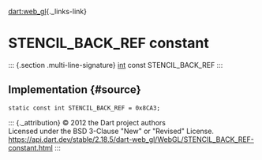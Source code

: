 [dart:web\_gl](../../dart-web_gl/dart-web_gl-library){._links-link}

STENCIL\_BACK\_REF constant
===========================

::: {.section .multi-line-signature}
[int](../../dart-core/int-class) const STENCIL\_BACK\_REF
:::

Implementation {#source}
--------------

``` {.language-dart data-language="dart"}
static const int STENCIL_BACK_REF = 0x8CA3;
```

::: {._attribution}
© 2012 the Dart project authors\
Licensed under the BSD 3-Clause \"New\" or \"Revised\" License.\
<https://api.dart.dev/stable/2.18.5/dart-web_gl/WebGL/STENCIL_BACK_REF-constant.html>
:::
